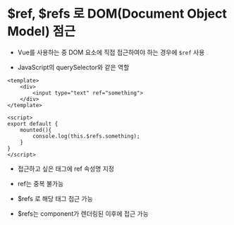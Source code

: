 # $ref, $refs 로 DOM(Document Object Model) 점근

- Vue를 사용하는 중 DOM 요소에 직접 접근하여야 하는 경우에 `$ref` 사용

- JavaScript의 querySelector와 같은 역할

```vue
<template>
    <div>
        <input type="text" ref="something">
    </div>
</template>

<script>
export default {
    mounted(){
        console.log(this.$refs.something);
    }
}
</script>
```

- 접근하고 싶은 태그에 ref 속성명 지정

- ref는 중복 불가능

- $refs 로 해당 태그 접근 가능

- $refs는 component가 렌더링된 이후에 접근 가능